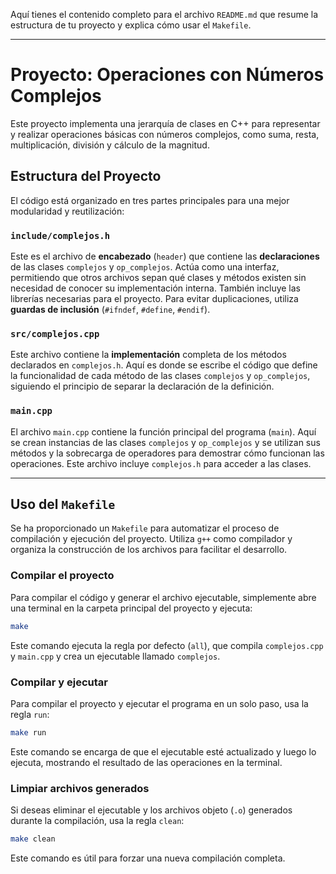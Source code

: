 Aquí tienes el contenido completo para el archivo `README.md` que resume la estructura de tu proyecto y explica cómo usar el `Makefile`.

-----

# Proyecto: Operaciones con Números Complejos

Este proyecto implementa una jerarquía de clases en C++ para representar y realizar operaciones básicas con números complejos, como suma, resta, multiplicación, división y cálculo de la magnitud.

## Estructura del Proyecto

El código está organizado en tres partes principales para una mejor modularidad y reutilización:

### `include/complejos.h`

Este es el archivo de **encabezado** (`header`) que contiene las **declaraciones** de las clases `complejos` y `op_complejos`. Actúa como una interfaz, permitiendo que otros archivos sepan qué clases y métodos existen sin necesidad de conocer su implementación interna. También incluye las librerías necesarias para el proyecto. Para evitar duplicaciones, utiliza **guardas de inclusión** (`#ifndef`, `#define`, `#endif`).

### `src/complejos.cpp`

Este archivo contiene la **implementación** completa de los métodos declarados en `complejos.h`. Aquí es donde se escribe el código que define la funcionalidad de cada método de las clases `complejos` y `op_complejos`, siguiendo el principio de separar la declaración de la definición.

### `main.cpp`

El archivo `main.cpp` contiene la función principal del programa (`main`). Aquí se crean instancias de las clases `complejos` y `op_complejos` y se utilizan sus métodos y la sobrecarga de operadores para demostrar cómo funcionan las operaciones. Este archivo incluye `complejos.h` para acceder a las clases.

-----

## Uso del `Makefile`

Se ha proporcionado un `Makefile` para automatizar el proceso de compilación y ejecución del proyecto. Utiliza `g++` como compilador y organiza la construcción de los archivos para facilitar el desarrollo.

### Compilar el proyecto

Para compilar el código y generar el archivo ejecutable, simplemente abre una terminal en la carpeta principal del proyecto y ejecuta:

```bash
make
```

Este comando ejecuta la regla por defecto (`all`), que compila `complejos.cpp` y `main.cpp` y crea un ejecutable llamado `complejos`.

### Compilar y ejecutar

Para compilar el proyecto y ejecutar el programa en un solo paso, usa la regla `run`:

```bash
make run
```

Este comando se encarga de que el ejecutable esté actualizado y luego lo ejecuta, mostrando el resultado de las operaciones en la terminal.

### Limpiar archivos generados

Si deseas eliminar el ejecutable y los archivos objeto (`.o`) generados durante la compilación, usa la regla `clean`:

```bash
make clean
```

Este comando es útil para forzar una nueva compilación completa.
